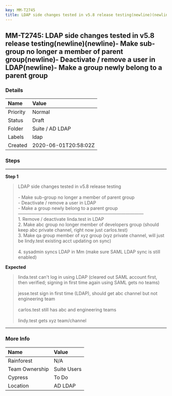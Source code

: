 ```yaml
---
key: MM-T2745
title: LDAP side changes tested in v5.8 release testing(newline)(newline)- Make sub-group no longer a member of parent group(newline)- Deactivate / remove a user in LDAP(newline)- Make a group newly belong to a parent group
---
```


## MM-T2745: LDAP side changes tested in v5.8 release testing(newline)(newline)- Make sub-group no longer a member of parent group(newline)- Deactivate / remove a user in LDAP(newline)- Make a group newly belong to a parent group

### Details

| Name     | Value                |
| :------- | :------------------- |
| Priority | Normal               |
| Status   | Draft                |
| Folder   | Suite / AD LDAP      |
| Labels   | ldap                 |
| Created  | 2020-06-01T20:58:02Z |

### Steps

<hr/>

**Step 1**

> <article>LDAP side changes tested in v5.8 release testing<br /><br />- Make sub-group no longer a member of parent group<br />- Deactivate / remove a user in LDAP<br />- Make a group newly belong to a parent group<br />&mdash;&mdash;&mdash;&mdash;&mdash;&mdash;&mdash;&mdash;&mdash;&mdash;&mdash;&mdash;&mdash;&mdash;&mdash;&mdash;&mdash;&mdash;&mdash;&mdash;&mdash;&mdash;&mdash;&mdash;&mdash;&mdash;&mdash;&mdash;<br />1. Remove / deactivate linda.test in LDAP<br />2. Make abc group no longer member of developers group (should keep abc private channel, right now just carlos.test)<br />3. Make qa group member of xyz group (xyz private channel, will just be lindy.test existing acct updating on sync)<br /><br />4. sysadmin syncs LDAP in Mm (make sure SAML LDAP sync is still enabled)</article>

**Expected**

> <article>linda.test can't log in using LDAP (cleared out SAML account first, then verified; signing in first time again using SAML gets no teams)<br /><br />jesse.test sign in first time (LDAP), should get abc channel but not engineering team<br /><br />carlos.test still has abc and engineering teams<br /><br />lindy.test gets xyz team/channel</article>

<hr/>

### More Info

| Name           | Value       |
| :------------- | :---------- |
| Rainforest     | N/A         |
| Team Ownership | Suite Users |
| Cypress        | To Do       |
| Location       | AD LDAP     |
